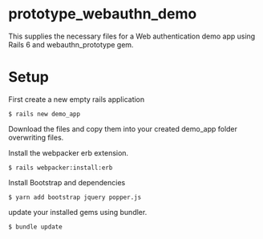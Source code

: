 # prototype_webauthn_demo
This supplies the necessary files for a Web authentication demo app using Rails 6 and webauthn_prototype gem.

# Setup

First create a new empty rails application
```
$ rails new demo_app
```
Download the files and copy them into your created demo_app folder overwriting files.

Install the webpacker erb extension.
```
$ rails webpacker:install:erb
```
Install Bootstrap and dependencies
```
$ yarn add bootstrap jquery popper.js
```
update your installed gems using bundler.
```
$ bundle update
```
